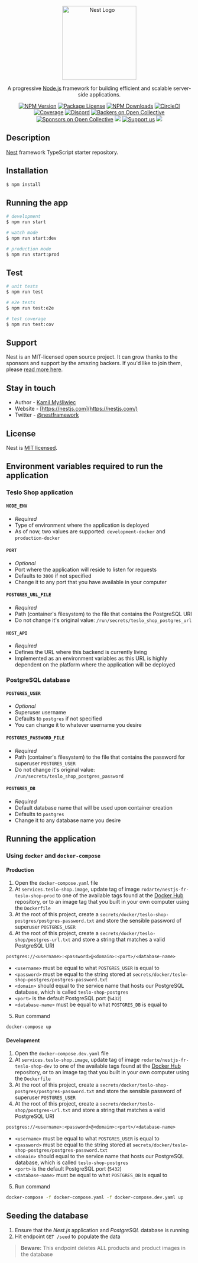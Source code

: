 <p align="center">
  <a href="http://nestjs.com/" target="blank"><img src="https://nestjs.com/img/logo-small.svg" width="200" alt="Nest Logo" /></a>
</p>

[circleci-image]: https://img.shields.io/circleci/build/github/nestjs/nest/master?token=abc123def456
[circleci-url]: https://circleci.com/gh/nestjs/nest

  <p align="center">A progressive <a href="http://nodejs.org" target="_blank">Node.js</a> framework for building efficient and scalable server-side applications.</p>
    <p align="center">
<a href="https://www.npmjs.com/~nestjscore" target="_blank"><img src="https://img.shields.io/npm/v/@nestjs/core.svg" alt="NPM Version" /></a>
<a href="https://www.npmjs.com/~nestjscore" target="_blank"><img src="https://img.shields.io/npm/l/@nestjs/core.svg" alt="Package License" /></a>
<a href="https://www.npmjs.com/~nestjscore" target="_blank"><img src="https://img.shields.io/npm/dm/@nestjs/common.svg" alt="NPM Downloads" /></a>
<a href="https://circleci.com/gh/nestjs/nest" target="_blank"><img src="https://img.shields.io/circleci/build/github/nestjs/nest/master" alt="CircleCI" /></a>
<a href="https://coveralls.io/github/nestjs/nest?branch=master" target="_blank"><img src="https://coveralls.io/repos/github/nestjs/nest/badge.svg?branch=master#9" alt="Coverage" /></a>
<a href="https://discord.gg/G7Qnnhy" target="_blank"><img src="https://img.shields.io/badge/discord-online-brightgreen.svg" alt="Discord"/></a>
<a href="https://opencollective.com/nest#backer" target="_blank"><img src="https://opencollective.com/nest/backers/badge.svg" alt="Backers on Open Collective" /></a>
<a href="https://opencollective.com/nest#sponsor" target="_blank"><img src="https://opencollective.com/nest/sponsors/badge.svg" alt="Sponsors on Open Collective" /></a>
  <a href="https://paypal.me/kamilmysliwiec" target="_blank"><img src="https://img.shields.io/badge/Donate-PayPal-ff3f59.svg"/></a>
    <a href="https://opencollective.com/nest#sponsor"  target="_blank"><img src="https://img.shields.io/badge/Support%20us-Open%20Collective-41B883.svg" alt="Support us"></a>
  <a href="https://twitter.com/nestframework" target="_blank"><img src="https://img.shields.io/twitter/follow/nestframework.svg?style=social&label=Follow"></a>
</p>
  <!--[![Backers on Open Collective](https://opencollective.com/nest/backers/badge.svg)](https://opencollective.com/nest#backer)
  [![Sponsors on Open Collective](https://opencollective.com/nest/sponsors/badge.svg)](https://opencollective.com/nest#sponsor)-->

## Description

[Nest](https://github.com/nestjs/nest) framework TypeScript starter repository.

## Installation

```bash
$ npm install
```

## Running the app

```bash
# development
$ npm run start

# watch mode
$ npm run start:dev

# production mode
$ npm run start:prod
```

## Test

```bash
# unit tests
$ npm run test

# e2e tests
$ npm run test:e2e

# test coverage
$ npm run test:cov
```

## Support

Nest is an MIT-licensed open source project. It can grow thanks to the sponsors and support by the amazing backers. If you'd like to join them, please [read more here](https://docs.nestjs.com/support).

## Stay in touch

- Author - [Kamil Myśliwiec](https://kamilmysliwiec.com)
- Website - [https://nestjs.com](https://nestjs.com/)
- Twitter - [@nestframework](https://twitter.com/nestframework)

## License

Nest is [MIT licensed](LICENSE).

## Environment variables required to run the application

### Teslo Shop application

#### `NODE_ENV`

- *Required*
- Type of environment where the application is deployed
- As of now, two values are supported: `development-docker` and `production-docker`

#### `PORT`

- *Optional*
- Port where the application will reside to listen for requests
- Defaults to `3000` if not specified
- Change it to any port that you have available in your computer

#### `POSTGRES_URL_FILE`

- *Required*
- Path (container's filesystem) to the file that contains the PostgreSQL URI
- Do not change it's original value: `/run/secrets/teslo_shop_postgres_url`

#### `HOST_API`

- *Required*
- Defines the URL where this backend is currently living
- Implemented as an environment variables as this URL is highly dependent on the platform where the application will be deployed

### PostgreSQL database

#### `POSTGRES_USER`

- *Optional*
- Superuser username
- Defaults to `postgres` if not specified
- You can change it to whatever username you desire

#### `POSTGRES_PASSWORD_FILE`

- *Required*
- Path (container's filesystem) to the file that contains the password for superuser `POSTGRES_USER`
- Do not change it's original value: `/run/secrets/teslo_shop_postgres_password`

#### `POSTGRES_DB`

- *Required*
- Default database name that will be used upon container creation
- Defaults to `postgres`
- Change it to any database name you desire

## Running the application

### Using `docker` and `docker-compose`

#### Production

1. Open the `docker-compose.yaml` file
2. At `services.teslo-shop.image`, update tag of image `rodarte/nestjs-fr-teslo-shop-prod` to one of the available tags found at the [Docker Hub](https://hub.docker.com/repository/docker/rodarte/nestjs-fr-teslo-shop-prod) repository, or to an image tag that you built in your own computer using the `Dockerfile`
3. At the root of this project, create a `secrets/docker/teslo-shop-postgres/postgres-password.txt` and store the sensible password of superuser `POSTGRES_USER`
4. At the root of this project, create a `secrets/docker/teslo-shop/postgres-url.txt` and store a string that matches a valid PostgreSQL URI

```txt
postgres://<username>:<password>@<domain>:<port>/<database-name>
```

- `<username>` must be equal to what `POSTGRES_USER` is equal to
- `<password>` must be equal to the string stored at `secrets/docker/teslo-shop-postgres/postgres-password.txt`
- `<domain>` should equal to the service name that hosts our PostgreSQL database, which is called `teslo-shop-postgres`
- `<port>` is the default PostgreSQL port (`5432`)
- `<database-name>` must be equal to what `POSTGRES_DB` is equal to

5. Run command

```sh
docker-compose up
```

#### Development

1. Open the `docker-compose.dev.yaml` file
2. At `services.teslo-shop.image`, update tag of image `rodarte/nestjs-fr-teslo-shop-dev` to one of the available tags found at the [Docker Hub](https://hub.docker.com/repository/docker/rodarte/nestjs-fr-teslo-shop-dev) repository, or to an image tag that you built in your own computer using the `Dockerfile`
3. At the root of this project, create a `secrets/docker/teslo-shop-postgres/postgres-password.txt` and store the sensible password of superuser `POSTGRES_USER`
4. At the root of this project, create a `secrets/docker/teslo-shop/postgres-url.txt` and store a string that matches a valid PostgreSQL URI

```txt
postgres://<username>:<password>@<domain>:<port>/<database-name>
```

- `<username>` must be equal to what `POSTGRES_USER` is equal to
- `<password>` must be equal to the string stored at `secrets/docker/teslo-shop-postgres/postgres-password.txt`
- `<domain>` should equal to the service name that hosts our PostgreSQL database, which is called `teslo-shop-postgres`
- `<port>` is the default PostgreSQL port (`5432`)
- `<database-name>` must be equal to what `POSTGRES_DB` is equal to

5. Run command

```sh
docker-compose -f docker-compose.yaml -f docker-compose.dev.yaml up
```

## Seeding the database

1. Ensure that the *Nest.js* application and *PostgreSQL* database is running
2. Hit endpoint `GET /seed` to populate the data

> **Beware:** This endpoint deletes ALL products and product images in the database
